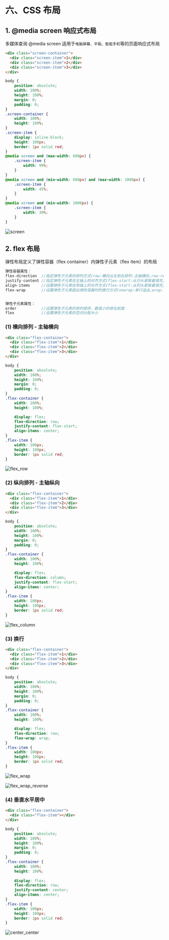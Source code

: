 # 六、CSS 布局

## 1. @media screen 响应式布局

多媒体查询 @media screen 适用于`电脑屏幕、平板、智能手机`等的页面响应式布局

```html
<div class="screen-container">
  <div class="screen-item">1</div>
  <div class="screen-item">2</div>
  <div class="screen-item">3</div>
</div>
```

```css
body {
    position: absolute;
    width: 100%;
    height: 100%;
    margin: 0;
    padding: 0;
}
.screen-container {
    width: 100%;
    height: 100%;
}
.screen-item {
    display: inline-block;
    height: 100px;
    border: 1px solid red;
}
@media screen and (max-width: 600px) {
    .screen-item {
        width: 99%;
    }
}
@media screen and (min-width: 600px) and (max-width: 1000px) {
    .screen-item {
        width: 45%;
    }
}
@media screen and (min-width: 1000px) {
    .screen-item {
        width: 30%;
    }
}
```

![screen](https://github.com/yuyuyuzhang/Blog/blob/master/images/CSS/CSS/screen.gif)

## 2. flex 布局

弹性布局定义了弹性容器（flex container）内弹性子元素（flex item）的布局

```js
弹性容器属性：
flex-direction  //指定弹性子元素的排列方式(row:横向从左到右排列-主轴横向,row-reverse:横向从右到左排列-主轴横向,column:纵向从上到下排列-主轴纵向,column-reverse:纵向从下到上排列-主轴纵向)
justify-content //指定弹性子元素在主轴上的对齐方式(flex-start:从行头紧挨着填充,flex-end:从行尾紧挨着填充,center:居中紧挨着填充,space-between:行上平均分布,space-around:行上平均分布且两边留有一半间隔空间)
align-items     //设置弹性子元素在侧轴上的对齐方式(flex-start:从列头紧挨着填充,flex-end:从列尾紧挨着填充,center:局中紧挨着填充)
flex-wrap       //设置弹性子元素超出弹性容器时的换行方式(nowrap:单行溢出,wrap:多行换行,wrap-reverse:多行反转换行)


弹性子元素属性：
order           //设置弹性子元素的排列顺序，数值小的排在前面
flex            //设置弹性子元素的空间分配大小
```

### (1) 横向排列 - 主轴横向

```html
<div class="flex-container">
  <div class="flex-item">1</div>
  <div class="flex-item">2</div>
  <div class="flex-item">3</div>
</div>
```

```css
body {
    position: absolute;
    width: 100%;
    height: 100%;
    margin: 0;
    padding: 0;
}
.flex-container {
    width: 100%;
    height: 100%;

    display: flex;
    flex-direction: row;
    justify-content: flex-start;
    align-items: center;
}
.flex-item {
    width: 100px;
    height: 100px;
    border: 1px solid red;
}
```

![flex_row](https://github.com/yuyuyuzhang/Blog/blob/master/images/CSS/CSS/flex_row.png)

### (2) 纵向排列 - 主轴纵向

```html
<div class="flex-container">
  <div class="flex-item">1</div>
  <div class="flex-item">2</div>
  <div class="flex-item">3</div>
</div>
```

```css
body {
    position: absolute;
    width: 100%;
    height: 100%;
    margin: 0;
    padding: 0;
}
.flex-container {
    width: 100%;
    height: 100%;

    display: flex;
    flex-direction: column;
    justify-content: flex-start;
    align-items: center;
}
.flex-item {
    width: 100px;
    height: 100px;
    border: 1px solid red;
}
```

![flex_column](https://github.com/yuyuyuzhang/Blog/blob/master/images/CSS/CSS/flex_column.png)

### (3) 换行

```html
<div class="flex-container">
  <div class="flex-item">1</div>
  <div class="flex-item">2</div>
  <div class="flex-item">3</div>
</div>
```

```css
body {
    position: absolute;
    width: 100%;
    height: 100%;
    margin: 0;
    padding: 0;
}
.flex-container {
    width: 100%;
    height: 100%;

    display: flex;
    flex-direction: row;
    flex-wrap: wrap;
}
.flex-item {
    width: 100px;
    height: 100px;
    border: 1px solid red;
}
```

![flex_wrap](https://github.com/yuyuyuzhang/Blog/blob/master/images/CSS/CSS/flex_wrap.png)

![flex_wrap_reverse](https://github.com/yuyuyuzhang/Blog/blob/master/images/CSS/CSS/flex_wrap_reverse.png)

### (4) 垂直水平居中

```html
<div class="flex-container">
  <div class="flex-item"></div>
</div>
```

```css
body {
    position: absolute;
    width: 100%;
    height: 100%;
    margin: 0;
    padding: 0;
}
.flex-container {
    width: 100%;
    height: 100%;
    
    display: flex;
    flex-direction: row;
    justify-content: center;
    align-items: center;
}
.flex-item {
    width: 100px;
    height: 100px;
    border: 1px solid red;
}
```

![center_center](https://github.com/yuyuyuzhang/Blog/blob/master/images/CSS/CSS/center_center.png)

